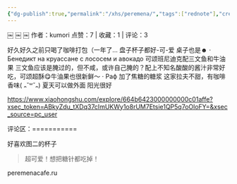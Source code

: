 ```yaml
---
{"dg-publish":true,"permalink":"/xhs/peremena/","tags":["rednote"],"created":"2025-03-17T18:25:53.027+08:00","updated":"2025-03-17T20:44:43.883+08:00"}
---
```



￼
￼
￼
作者：kumori
点赞：7   |   收藏：1   |   评论：3

好久好久之前只喝了咖啡打包（一年了…
盘子杯子都好-可-爱 桌子也是☻
· Бенедикт на круассане с лососем и авокадо 可颂班尼迪克配三文鱼和牛油果 三文鱼应该是腌过的，但不咸，或许自己腌的？配上不知名酸酸的酱汁非常好吃，可颂超酥😋牛油果也很新鲜～
· Раф 加了焦糖的糖浆 这家拉夫不甜，有咖啡香味( ᎔˘꒳˘᎔)
夏天可以做外面 阳光很好

https://www.xiaohongshu.com/explore/664b6423000000000c01affe?xsec_token=ABkyZdu_tXDq37cImUKWy1o8rUM7Etsie1QP5q7oOloFY=&xsec_source=pc_user

评论区：===========

好喜欢图二的杯子

> 超可爱！想把糖针都吃掉！

peremenacafe.ru